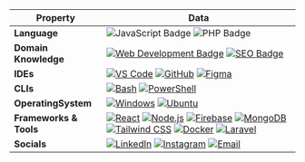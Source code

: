 
| Property             | Data                                                                                                                                                                                                                                                                                                                                                                                                                                                                                                                                                                                                                                                                                                                                                                                                                                                                                                                                                                                                                                                                                                                                                                                                                                                                                                                                                                                                                                                                                                                                                                                                                                                                                                                                                                                   |
|----------------------|------------------------------------------------------------------------------------------------------------------------------------------------------------------------------------------------------------------------------------------------------------------------------------------------------------------------------------------------------------------------------------------------------------------------------------------------------------------------------------------------------------------------------------------------------------------------------------------------------------------------------------------------------------------------------------------------------------------------------------------------------------------------------------------------------------------------------------------------------------------------------------------------------------------------------------------------------------------------------------------------------------------------------------------------------------------------------------------------------------------------------------------------------------------------------------------------------------------------------------------------------------------------------------------------------------------------------------------------------------------------------------------------------------------------------------------------------------------------------------------------------------------------------------------------------------------------------------------------------------------------------------------------------------------------------------------------------------------------------------------------------------------------------------------------------------------------------------------------|
| **Language**       | ![JavaScript Badge](https://img.shields.io/badge/-JavaScript-F7DF1E?style=flat&logo=javascript&logoColor=black) ![PHP Badge](https://img.shields.io/badge/-PHP-777BB4?style=flat&logo=php&logoColor=white) |
| **Domain Knowledge**      | [![Web Development Badge](https://img.shields.io/badge/-Web%20Development-blue?style=flat&logo=html5&logoColor=white)](#) [![SEO Badge](https://img.shields.io/badge/-SEO-00C853?style=flat&logo=Google&logoColor=white)](#) |
| **IDEs**      | [![VS Code](https://img.shields.io/badge/-VS%20Code-007ACC?logo=visual-studio-code&logoColor=white)](https://code.visualstudio.com/) [![GitHub](https://img.shields.io/badge/-GitHub-black?logo=github)](https://github.com/) [![Figma](https://img.shields.io/badge/-Figma-F24E1E?logo=figma&logoColor=white)](https://www.figma.com/) |
| **CLIs**      | [![Bash](https://img.shields.io/badge/-Bash-black?logo=gnu-bash)](https://www.gnu.org/software/bash/) [![PowerShell](https://img.shields.io/badge/-PowerShell-blue?logo=powershell)](https://docs.microsoft.com/en-us/powershell/) |
| **OperatingSystem**      | [![Windows](https://img.shields.io/badge/-Windows-0078D6?logo=windows&logoColor=white)](https://www.microsoft.com/en-us/windows) [![Ubuntu](https://img.shields.io/badge/-Ubuntu-E95420?logo=ubuntu&logoColor=white)](https://ubuntu.com/) |
| **Frameworks & Tools**      | [![React](https://img.shields.io/badge/-React-blue?style=flat&logo=react&logoColor=white)](https://reactjs.org/) [![Node.js](https://img.shields.io/badge/-Node.js-339933?style=flat&logo=node.js&logoColor=white)](https://nodejs.org/) [![Firebase](https://img.shields.io/badge/-Firebase-yellow?logo=firebase)](https://firebase.google.com/) [![MongoDB](https://img.shields.io/badge/-MongoDB-green?logo=mongodb)](https://www.mongodb.com/) [![Tailwind CSS](https://img.shields.io/badge/-Tailwind%20CSS-06B6D4?style=flat&logo=tailwindcss&logoColor=white)](https://tailwindcss.com/) [![Docker](https://img.shields.io/badge/-Docker-blue?logo=docker)](https://www.docker.com/) [![Laravel](https://img.shields.io/badge/-Laravel-FF2D20?style=flat&logo=laravel&logoColor=white)](https://laravel.com/) |
| **Socials**      | [![LinkedIn](https://img.shields.io/badge/-LinkedIn-blue?style=flat&logo=LinkedIn&logoColor=white)](https://www.linkedin.com/in/mamun-miah-seo-expert/) [![Instagram](https://img.shields.io/badge/-Instagram-E4405F?style=flat&logo=Instagram&logoColor=white)](https://www.instagram.com/mamun.miah.seoexpert/) [![Email](https://img.shields.io/badge/Email-mamun.miah.dev@gmail.com-red?style=flat&logo=gmail&logoColor=white)](mailto:mamun.miah.dev@gmail.com) |


